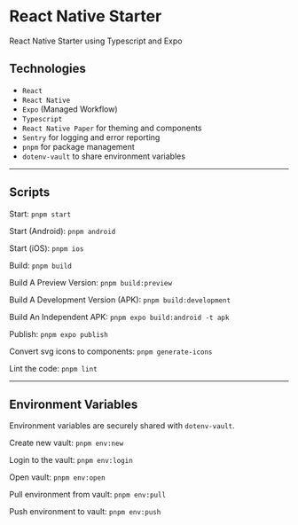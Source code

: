 # React Native Starter

React Native Starter using Typescript and Expo

## Technologies

- `React`
- `React Native`
- `Expo` (Managed Workflow)
- `Typescript`
- `React Native Paper` for theming and components
- `Sentry` for logging and error reporting
- `pnpm` for package management
- `dotenv-vault` to share environment variables

---

## Scripts

Start: `pnpm start`

Start (Android): `pnpm android`

Start (iOS): `pnpm ios`

Build: `pnpm build`

Build A Preview Version: `pnpm build:preview`

Build A Development Version (APK): `pnpm build:development`

Build An Independent APK: `pnpm expo build:android -t apk`

Publish: `pnpm expo publish`

Convert svg icons to components: `pnpm generate-icons`

Lint the code: `pnpm lint`

---

## Environment Variables

Environment variables are securely shared with `dotenv-vault`.

Create new vault: `pnpm env:new`

Login to the vault: `pnpm env:login`

Open vault: `pnpm env:open`

Pull environment from vault: `pnpm env:pull`

Push environment to vault: `pnpm env:push`
